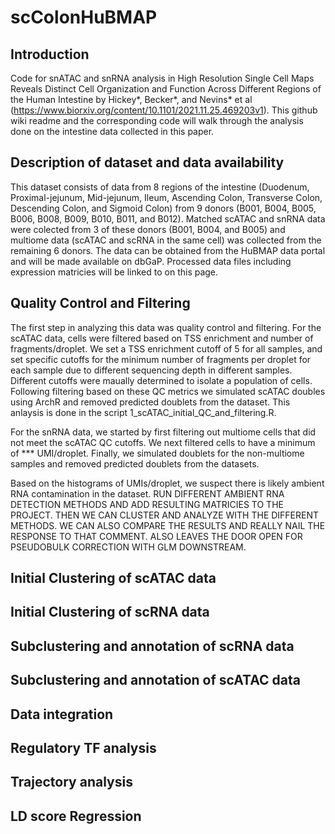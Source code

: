 # scColonHuBMAP  
## Introduction  
Code for snATAC and snRNA analysis in High Resolution Single Cell Maps Reveals Distinct Cell Organization and Function Across Different Regions of the Human Intestine
by Hickey*, Becker*, and Nevins* et al (https://www.biorxiv.org/content/10.1101/2021.11.25.469203v1). This github wiki readme and the corresponding code will walk through the analysis done on the intestine data collected in this paper. 

## Description of dataset and data availability  
This dataset consists of data from 8 regions of the intestine (Duodenum, Proximal-jejunum, Mid-jejunum, Ileum, Ascending Colon, Transverse Colon, Descending Colon, and Sigmoid Colon) from 9 donors (B001, B004, B005, B006, B008, B009, B010, B011, and B012). Matched scATAC and snRNA data were colected from 3 of these donors (B001, B004, and B005) and multiome data (scATAC and scRNA in the same cell) was collected from the remaining 6 donors. The data can be obtained from the HuBMAP data portal and will be made available on dbGaP. Processed data files including expression matricies will be linked to on this page.  

## Quality Control and Filtering 
The first step in analyzing this data was quality control and filtering. For the scATAC data, cells were filtered based on TSS enrichment and number of fragments/droplet. We set a TSS enrichment cutoff of 5 for all samples, and set specific cutoffs for the minimum number of fragments per droplet for each sample due to different sequencing depth in different samples. Different cutoffs were maually determined to isolate a population of cells. Following filtering based on these QC metrics we simulated scATAC doubles using ArchR and removed predicted doublets from the dataset. This anlaysis is done in the script 1_scATAC_initial_QC_and_filtering.R.  

For the snRNA data, we started by first filtering out multiome cells that did not meet the scATAC QC cutoffs. We next filtered cells to have a minimum of *** UMI/droplet. Finally, we simulated doublets for the non-multiome samples and removed predicted doublets from the datasets.  

Based on the histograms of UMIs/droplet, we suspect there is likely ambient RNA contamination in the dataset. RUN DIFFERENT AMBIENT RNA DETECTION METHODS AND ADD RESULTING MATRICIES TO THE PROJECT. THEN WE CAN CLUSTER AND ANALYZE WITH THE DIFFERENT METHODS. WE CAN ALSO COMPARE THE RESULTS AND REALLY NAIL THE RESPONSE TO THAT COMMENT. ALSO LEAVES THE DOOR OPEN FOR PSEUDOBULK CORRECTION WITH GLM DOWNSTREAM.  

## Initial Clustering of scATAC data  

## Initial Clustering of scRNA data

## Subclustering and annotation of scRNA data

## Subclustering and annotation of scATAC data

## Data integration

## Regulatory TF analysis

## Trajectory analysis

## LD score Regression

